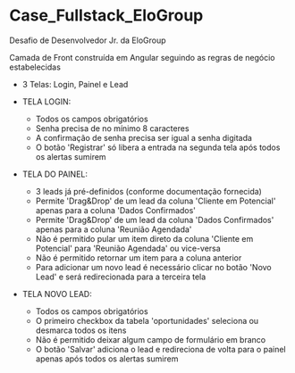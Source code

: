 # Case_Fullstack_EloGroup
Desafio de Desenvolvedor Jr. da EloGroup  

Camada de Front construída em Angular seguindo as regras de negócio estabelecidas

- 3 Telas: Login, Painel e Lead

- TELA LOGIN:	
	- Todos os campos obrigatórios
	- Senha precisa de no mínimo 8 caracteres
	- A confirmação de senha precisa ser igual a senha digitada
	- O botão 'Registrar' só libera a entrada na segunda tela após todos os alertas sumirem

- TELA DO PAINEL:
	- 3 leads já pré-definidos (conforme documentação fornecida)
	- Permite 'Drag&Drop' de um lead da coluna 'Cliente em Potencial' apenas para a coluna 'Dados Confirmados'
	- Permite 'Drag&Drop' de um lead da coluna 'Dados Confirmados' apenas para a coluna 'Reunião Agendada'
	- Não é permitido pular um item direto da coluna 'Cliente em Potencial' para 'Reunião Agendada' ou vice-versa
	- Não é permitido retornar um item para a coluna anterior
	- Para adicionar um novo lead é necessário clicar no botão 'Novo Lead' e será redirecionada para a terceira tela

- TELA NOVO LEAD:
	- Todos os campos obrigatórios
	- O primeiro checkbox da tabela 'oportunidades' seleciona ou desmarca todos os itens
	- Não é permitido deixar algum campo de formulário em branco
	- O botão 'Salvar' adiciona o lead e redireciona de volta para o painel apenas após todos os alertas sumirem
